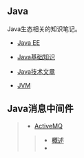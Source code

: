 ## Java
Java生态相关的知识笔记。

- [Java EE](./JavaEE/README.md)

- [Java基础知识](./Java基础/README.md)

- [Java技术文章](./Java技术文章/README.md)

- [JVM](./JVM/README.md)




## Java消息中间件
> - [ActiveMQ](./消息中间件ActiveMQ)
>> - [概述](./消息中间件ActiveMQ/01-概述.md)
>> - 
